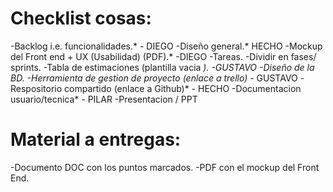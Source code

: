 ﻿# Checklist cosas:
-Backlog i.e. funcionalidades.* - DIEGO
-Diseño general.* HECHO
-Mockup del Front end + UX (Usabilidad) (PDF).* -DIEGO
-Tareas.
-Dividir en fases/ sprints.
-Tabla de estimaciones (plantilla vacia *). -GUSTAVO
-Diseño de la BD.
-Herramienta de gestion de proyecto (enlace a trello)* - GUSTAVO
-Respositorio compartido (enlace a Github)* - HECHO
-Documentacion usuario/tecnica* - PILAR
-Presentacion / PPT

# Material a entregas:
-Documento DOC con los puntos marcados.
-PDF con el mockup del Front End.